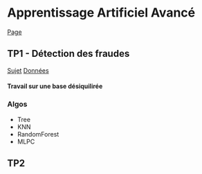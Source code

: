 Apprentissage Artificiel Avancé
===============================
[Page](http://www-lisic.univ-littoral.fr/~teytaud/apprentissageAvance.html)

TP1 - Détection des fraudes
---
[Sujet](http://www-lisic.univ-littoral.fr/~teytaud/files/Cours/Apprentissage/tp1avance.pdf)
[Données](www-lisic.univ-littoral.fr/~teytaud/files/Cours/Apprentissage/data/creditcard.csv)

#### Travail sur une base désiquilirée

### Algos
* Tree
* KNN
* RandomForest
* MLPC

TP2
---